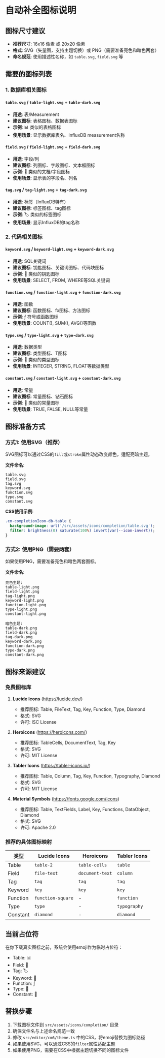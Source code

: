 # 自动补全图标说明

## 图标尺寸建议
- **推荐尺寸**: 16x16 像素 或 20x20 像素
- **格式**: SVG（矢量图，支持主题切换）或 PNG（需要准备亮色和暗色两套）
- **命名规范**: 使用描述性名称，如 `table.svg`, `field.svg` 等

## 需要的图标列表

### 1. 数据库相关图标

#### `table.svg` / `table-light.svg` + `table-dark.svg`
- **用途**: 表/Measurement
- **建议图标**: 表格图标、数据表图标
- **示例**: 📊 类似的表格图标
- **使用场景**: 显示数据库表名、InfluxDB measurement名称

#### `field.svg` / `field-light.svg` + `field-dark.svg`
- **用途**: 字段/列
- **建议图标**: 列图标、字段图标、文本框图标
- **示例**: 📝 类似的文档/字段图标
- **使用场景**: 显示表的字段名、列名

#### `tag.svg` / `tag-light.svg` + `tag-dark.svg`
- **用途**: 标签（InfluxDB特有）
- **建议图标**: 标签图标、tag图标
- **示例**: 🏷️ 类似的标签图标
- **使用场景**: 显示InfluxDB的tag名称

### 2. 代码相关图标

#### `keyword.svg` / `keyword-light.svg` + `keyword-dark.svg`
- **用途**: SQL关键词
- **建议图标**: 钥匙图标、关键词图标、代码块图标
- **示例**: 🔑 类似的钥匙图标
- **使用场景**: SELECT, FROM, WHERE等SQL关键词

#### `function.svg` / `function-light.svg` + `function-dark.svg`
- **用途**: 函数
- **建议图标**: 函数图标、fx图标、方法图标
- **示例**: ƒ 符号或函数图标
- **使用场景**: COUNT(), SUM(), AVG()等函数

#### `type.svg` / `type-light.svg` + `type-dark.svg`
- **用途**: 数据类型
- **建议图标**: 类型图标、T图标
- **示例**: 📘 类似的类型图标
- **使用场景**: INTEGER, STRING, FLOAT等数据类型

#### `constant.svg` / `constant-light.svg` + `constant-dark.svg`
- **用途**: 常量
- **建议图标**: 常量图标、钻石图标
- **示例**: 💎 类似的常量图标
- **使用场景**: TRUE, FALSE, NULL等常量

## 图标准备方式

### 方式1: 使用SVG（推荐）
SVG图标可以通过CSS的`fill`或`stroke`属性动态改变颜色，适配亮暗主题。

**文件命名**:
```
table.svg
field.svg
tag.svg
keyword.svg
function.svg
type.svg
constant.svg
```

**CSS使用示例**:
```css
.cm-completionIcon-db-table {
  background-image: url('/src/assets/icons/completion/table.svg');
  filter: brightness(0) saturate(100%) invert(var(--icon-invert));
}
```

### 方式2: 使用PNG（需要两套）
如果使用PNG，需要准备亮色和暗色两套图标。

**文件命名**:
```
亮色主题:
table-light.png
field-light.png
tag-light.png
keyword-light.png
function-light.png
type-light.png
constant-light.png

暗色主题:
table-dark.png
field-dark.png
tag-dark.png
keyword-dark.png
function-dark.png
type-dark.png
constant-dark.png
```

## 图标来源建议

### 免费图标库
1. **Lucide Icons** (https://lucide.dev/)
   - 推荐图标: Table, FileText, Tag, Key, Function, Type, Diamond
   - 格式: SVG
   - 许可: ISC License

2. **Heroicons** (https://heroicons.com/)
   - 推荐图标: TableCells, DocumentText, Tag, Key
   - 格式: SVG
   - 许可: MIT License

3. **Tabler Icons** (https://tabler-icons.io/)
   - 推荐图标: Table, Column, Tag, Key, Function, Typography, Diamond
   - 格式: SVG
   - 许可: MIT License

4. **Material Symbols** (https://fonts.google.com/icons)
   - 推荐图标: Table, TextFields, Label, Key, Functions, DataObject, Diamond
   - 格式: SVG
   - 许可: Apache 2.0

### 推荐的具体图标映射

| 类型 | Lucide Icons | Heroicons | Tabler Icons |
|------|--------------|-----------|--------------|
| Table | `table-2` | `table-cells` | `table` |
| Field | `file-text` | `document-text` | `column` |
| Tag | `tag` | `tag` | `tag` |
| Keyword | `key` | `key` | `key` |
| Function | `function-square` | - | `function` |
| Type | `type` | - | `typography` |
| Constant | `diamond` | - | `diamond` |

## 当前占位符

在你下载真实图标之前，系统会使用emoji作为临时占位符：
- Table: 📊
- Field: 📝
- Tag: 🏷️
- Keyword: 🔑
- Function: ƒ
- Type: 📘
- Constant: 💎

## 替换步骤

1. 下载图标文件到 `src/assets/icons/completion/` 目录
2. 确保文件名与上述命名规范一致
3. 修改 `src/editor/cm6/theme.ts` 中的CSS，将emoji替换为图标路径
4. 如果使用SVG，可以通过CSS的`filter`属性适配主题
5. 如果使用PNG，需要在CSS中根据主题切换不同的图标文件

